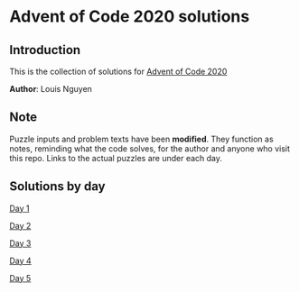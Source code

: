 # Advent of Code 2020 solutions

## Introduction

This is the collection of solutions for [Advent of Code 2020](https://adventofcode.com/ "Advent of Code 2020")

**Author**: Louis Nguyen

## Note

Puzzle inputs and problem texts have been **modified**. They function as notes, reminding what the code solves, for the author and anyone who visit this repo. Links to the actual puzzles are under each day.

## Solutions by day

[Day 1](day1)

[Day 2](day2)

[Day 3](day3)

[Day 4](day4)

[Day 5](day5)
